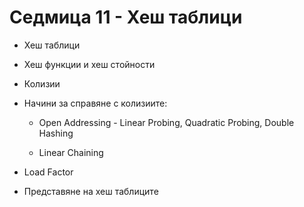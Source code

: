 # Седмица 11 - Хеш таблици

- Хеш таблици

- Хеш функции и хеш стойности

- Колизии

- Начини за справяне с колизиите: 

  - Open Addressing - Linear Probing, Quadratic Probing, Double Hashing
  
  - Linear Chaining
  
- Load Factor  

- Представяне на хеш таблиците

